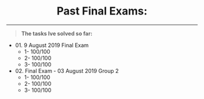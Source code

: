 <h1 align="center">Past Final Exams:</h1>

<hr>
<blockquote>
  <p>
    <b>The tasks Ive solved so far:</b>
  </p>
</blockquote>

<ul>

  <li>
    01. 9 August 2019 Final Exam
    <ul>
    <li>1- 100/100</li>
    <li>2- 100/100</li>
    <li>3- 100/100</li>
    </ul>
  </li>
  
  <li>
    02. Final Exam - 03 August 2019 Group 2
    <ul>
    <li>1- 100/100</li>
    <li>2- 100/100</li>
    <li>3- 100/100</li>
    </ul>
  </li>
</ul>
